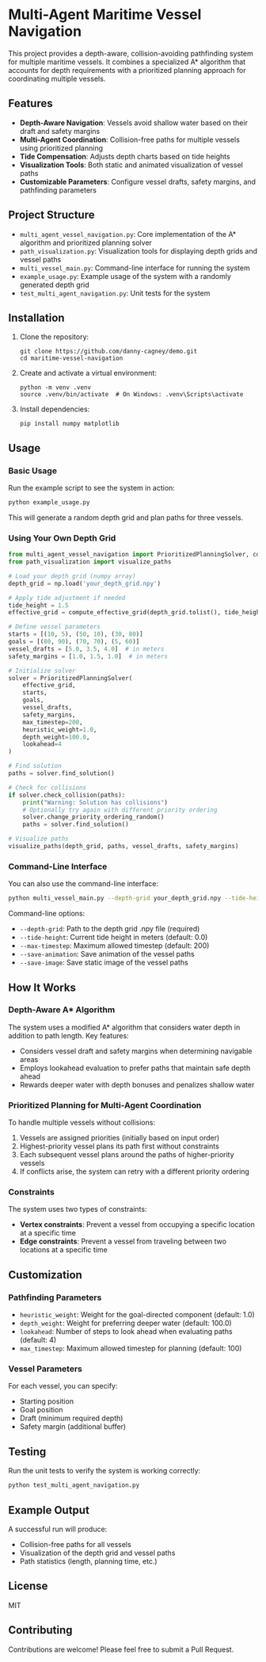 # Multi-Agent Maritime Vessel Navigation

This project provides a depth-aware, collision-avoiding pathfinding system for multiple maritime vessels. It combines a specialized A* algorithm that accounts for depth requirements with a prioritized planning approach for coordinating multiple vessels.

## Features

- **Depth-Aware Navigation**: Vessels avoid shallow water based on their draft and safety margins
- **Multi-Agent Coordination**: Collision-free paths for multiple vessels using prioritized planning
- **Tide Compensation**: Adjusts depth charts based on tide heights
- **Visualization Tools**: Both static and animated visualization of vessel paths
- **Customizable Parameters**: Configure vessel drafts, safety margins, and pathfinding parameters

## Project Structure

- `multi_agent_vessel_navigation.py`: Core implementation of the A* algorithm and prioritized planning solver
- `path_visualization.py`: Visualization tools for displaying depth grids and vessel paths
- `multi_vessel_main.py`: Command-line interface for running the system
- `example_usage.py`: Example usage of the system with a randomly generated depth grid
- `test_multi_agent_navigation.py`: Unit tests for the system

## Installation

1. Clone the repository:
   ```
   git clone https://github.com/danny-cagney/demo.git
   cd maritime-vessel-navigation
   ```

2. Create and activate a virtual environment:
   ```
   python -m venv .venv
   source .venv/bin/activate  # On Windows: .venv\Scripts\activate
   ```

3. Install dependencies:
   ```
   pip install numpy matplotlib
   ```

## Usage

### Basic Usage

Run the example script to see the system in action:

```python
python example_usage.py
```

This will generate a random depth grid and plan paths for three vessels.

### Using Your Own Depth Grid

```python
from multi_agent_vessel_navigation import PrioritizedPlanningSolver, compute_effective_grid
from path_visualization import visualize_paths

# Load your depth grid (numpy array)
depth_grid = np.load('your_depth_grid.npy')

# Apply tide adjustment if needed
tide_height = 1.5
effective_grid = compute_effective_grid(depth_grid.tolist(), tide_height)

# Define vessel parameters
starts = [(10, 5), (50, 10), (30, 80)]
goals = [(80, 90), (70, 70), (5, 60)]
vessel_drafts = [5.0, 3.5, 4.0]  # in meters
safety_margins = [1.0, 1.5, 1.0]  # in meters

# Initialize solver
solver = PrioritizedPlanningSolver(
    effective_grid,
    starts,
    goals,
    vessel_drafts,
    safety_margins,
    max_timestep=200,
    heuristic_weight=1.0,
    depth_weight=100.0,
    lookahead=4
)

# Find solution
paths = solver.find_solution()

# Check for collisions
if solver.check_collision(paths):
    print("Warning: Solution has collisions")
    # Optionally try again with different priority ordering
    solver.change_priority_ordering_random()
    paths = solver.find_solution()

# Visualize paths
visualize_paths(depth_grid, paths, vessel_drafts, safety_margins)
```

### Command-Line Interface

You can also use the command-line interface:

```bash
python multi_vessel_main.py --depth-grid your_depth_grid.npy --tide-height 1.5 --save-animation
```

Command-line options:
- `--depth-grid`: Path to the depth grid .npy file (required)
- `--tide-height`: Current tide height in meters (default: 0.0)
- `--max-timestep`: Maximum allowed timestep (default: 200)
- `--save-animation`: Save animation of the vessel paths
- `--save-image`: Save static image of the vessel paths

## How It Works

### Depth-Aware A* Algorithm

The system uses a modified A* algorithm that considers water depth in addition to path length. Key features:

- Considers vessel draft and safety margins when determining navigable areas
- Employs lookahead evaluation to prefer paths that maintain safe depth ahead
- Rewards deeper water with depth bonuses and penalizes shallow water

### Prioritized Planning for Multi-Agent Coordination

To handle multiple vessels without collisions:

1. Vessels are assigned priorities (initially based on input order)
2. Highest-priority vessel plans its path first without constraints
3. Each subsequent vessel plans around the paths of higher-priority vessels
4. If conflicts arise, the system can retry with a different priority ordering

### Constraints

The system uses two types of constraints:
- **Vertex constraints**: Prevent a vessel from occupying a specific location at a specific time
- **Edge constraints**: Prevent a vessel from traveling between two locations at a specific time

## Customization

### Pathfinding Parameters

- `heuristic_weight`: Weight for the goal-directed component (default: 1.0)
- `depth_weight`: Weight for preferring deeper water (default: 100.0)
- `lookahead`: Number of steps to look ahead when evaluating paths (default: 4)
- `max_timestep`: Maximum allowed timestep for planning (default: 100)

### Vessel Parameters

For each vessel, you can specify:
- Starting position
- Goal position
- Draft (minimum required depth)
- Safety margin (additional buffer)

## Testing

Run the unit tests to verify the system is working correctly:

```bash
python test_multi_agent_navigation.py
```

## Example Output

A successful run will produce:
- Collision-free paths for all vessels
- Visualization of the depth grid and vessel paths
- Path statistics (length, planning time, etc.)

## License

MIT

## Contributing

Contributions are welcome! Please feel free to submit a Pull Request.
